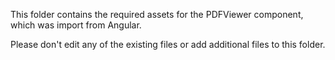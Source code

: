 This folder contains the required assets for the PDFViewer component, which was import from Angular.

Please don't edit any of the existing files or add additional files to this folder.
